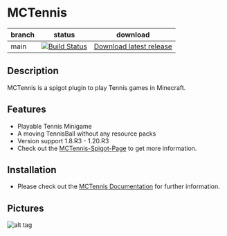 # MCTennis  

| branch | status                                                                                                                                 | download                                                                |
|--------|----------------------------------------------------------------------------------------------------------------------------------------|-------------------------------------------------------------------------| 
| main   | [![Build Status](https://github.com/Shynixn/MCTennis/workflows/CI/badge.svg?branch=main)](https://github.com/Shynixn/MCTennis<br/>/actions) | [Download latest release](https://github.com/Shynixn/MCtennis/releases) |

## Description

MCTennis is a spigot plugin to play Tennis games in Minecraft.

## Features

* Playable Tennis Minigame
* A moving TennisBall without any resource packs
* Version support 1.8.R3 - 1.20.R3
* Check out the [MCTennis-Spigot-Page](https://www.spigotmc.org/resources/12056/) to get more information.

## Installation

* Please check out the [MCTennis Documentation](https://shynixn.github.io/MCTennis/) for further information.

## Pictures

![alt tag](https://shynixn.github.io/MCTennis/wiki/site/assets/title.png)
